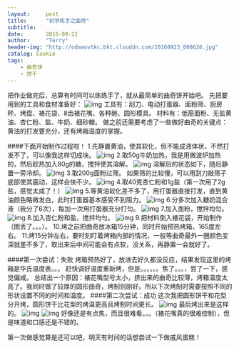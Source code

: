 ```yaml
---
layout:     post
title:      "初学练手之曲奇"
subtitle:   
date:       2016-09-22
author:     "Terry"
header-img: "http://odmaovtkc.bkt.clouddn.com/20160923_000628.jpg"
catalog: Cookie
tags:
    - 曲奇饼
    - 饼干
---
```

把作业做完后，总算有时间可以练练手了，就从最简单的曲奇饼开始吧。
先把要用到的工具和食材准备好：
![img](http://odmaovtkc.bkt.clouddn.com/20160922_173035.jpg)
工具有：刮刀、电动打蛋器、面粉筛、厨房秤、烤盘、裱花袋、8齿裱花嘴、各种碗、圆形模具。
材料有：低筋面粉、无盐黄油、杏仁粉、盐、牛奶、细砂糖。
做之前还需要考虑了一些做好曲奇的关键点：黄油的打发要充分，还有烤箱温度的掌握。

####下面开始制作过程啦！
1.先静置黄油，使其软化，但不能成液体状，不然打发不了，可以像我这样切成块。
![img](http://odmaovtkc.bkt.clouddn.com/20160922_182943.jpg)
2.取50g牛奶加热，我是用微波炉加热的，然后趁热加入80g的糖，搅拌使其溶解。
![img](http://odmaovtkc.bkt.clouddn.com/20160922_182548.jpg)
溶解后的状态如下，随后静置一旁冷却。
![img](http://odmaovtkc.bkt.clouddn.com/20160922_182634.jpg)
3.取200g面粉过筛。
如果筛的比较慢，可以用刮刀敲筛子底部使其震动，这样会快不少。
![img](http://odmaovtkc.bkt.clouddn.com/20160922_212738.jpg)
4.取40克杏仁粉和1g盐（第一次用了2g盐，感觉太咸了！）
![img](http://odmaovtkc.bkt.clouddn.com/20160922_181500.jpg)
5.等黄油软化差不多了，用打蛋器直接打发，直到黄油颜色略微发白，此时打蛋器基本感受不到阻力。
![img](http://odmaovtkc.bkt.clouddn.com/20160922_185143.jpg)
6.分多次加入糖奶混合液（我分了6次），每加一次用打蛋器充分打匀。
![img](http://odmaovtkc.bkt.clouddn.com/20160922_184724.jpg)
7.加入面粉，搅拌均匀。
![img](http://odmaovtkc.bkt.clouddn.com/20160922_185207.jpg)
8.加入杏仁粉和盐，搅拌均匀。
![img](http://odmaovtkc.bkt.clouddn.com/20160922_185525.jpg)
9.把材料倒入裱花袋，开始制作（图丢了。。。）。
10.烤之前把曲奇放冰箱15分钟，同时开始预热烤箱，165度左右。
11.烤15分钟左右，要时刻盯着烤箱内部的情况，一般等曲奇最外一圈颜色变深就差不多了，取出来后中间可能会有点软，没关系，再静置一会就好了。

####第一次尝试：失败
烤箱预热好了，放进去好久都没反应，结果发现这里的烤箱是华氏温度表。。。
赶快调好温度重新烤，但是。。。。。。焦了。。。，尝了一下，感觉偏咸。
总结出一个原因：裱花嘴型号太小，挤出来的曲奇比较薄，烤箱温度太高了。我同时做了较厚的圆形曲奇，烤制则刚好。所以下次烤制时需要按照不同的形状设置不同的时间和温度。
####第二次尝试：成功
这次我把圆形饼干和花型分开烤，圆形饼干比花型的烤温更高且烤制时间更长。
![img](http://odmaovtkc.bkt.clouddn.com/20160922_220741.jpg)
最后烤出来是这样的。
![img](http://odmaovtkc.bkt.clouddn.com/20160922_225904.jpg)
![img](http://odmaovtkc.bkt.clouddn.com/20160922_000628.jpg)
好像还是有点焦，而且很难看。。。（裱花嘴真的很难控制），但是味道和口感还是不错的。

第一次做感觉算是还可以吧，明天有时间的话想尝试一下做戚风蛋糕！



